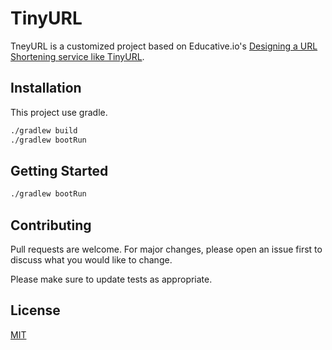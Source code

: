 # TinyURL

TneyURL is a customized project based on Educative.io's [Designing a URL Shortening service like TinyURL](https://www.educative.io/courses/grokking-the-system-design-interview).


## Installation

This project use gradle.

```bash
./gradlew build
./gradlew bootRun
```

## Getting Started

```bash
./gradlew bootRun
```

## Contributing
Pull requests are welcome. For major changes, please open an issue first to discuss what you would like to change.

Please make sure to update tests as appropriate.

## License
[MIT](https://choosealicense.com/licenses/mit/)